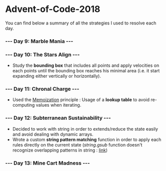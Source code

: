 # Advent-of-Code-2018

You can find below a summary of all the strategies I used to resolve each day.

### --- Day 9: Marble Mania ---

### --- Day 10: The Stars Align ---
- Study the **bounding box** that includes all points and apply velocities on each points until the bounding box reaches his minimal area (i.e. it start expanding either vertically or horizontally).

### --- Day 11: Chronal Charge ---
- Used the [Memoization](https://en.wikipedia.org/wiki/Memoization) principle : Usage of a **lookup table** to avoid re-computing values when iterating.

### --- Day 12: Subterranean Sustainability ---
- Decided to work with string in order to extends/reduce the state easily and avoid dealing with dynamic arrays.
- Wrote a custom **string pattern matching** function in order to apply each rules directly on the current state (*string.gsub* function doesn't recognize overlapping patterns in string : [link](https://stackoverflow.com/questions/3952360/n-digit-pattern-matching-in-lua))

### --- Day 13: Mine Cart Madness ---
